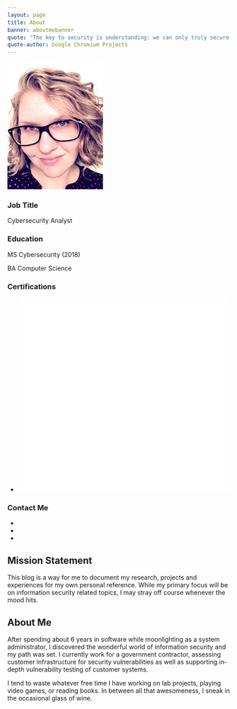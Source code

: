 ```yaml
---
layout: page
title: About
banner: aboutmebanner
quote: "The key to security is understanding: we can only truly secure a system if we fully understand its behaviors with respect to the combination of all possible inputs in all possible states."
quote-author: Google Chromium Projects
---
```


<div class="leftalign text-center">
  <img src="/images/portrait.jpg" alt="Portrait" />
  <div class="aboutme">
    <div class="row">
    	<!--<div class="footer-col col-md-4">-->
            <h3>Job Title</h3>
            <p>Cybersecurity Analyst</p>
        <!--</div>
    	<div class="footer-col col-md-4">-->
            <h3>Education</h3>
            <p>MS Cybersecurity (2018)</p>
            <p>BA Computer Science</p>
            <h3>Certifications</h3>
            <ul class="list-inline">
                <li>
                    <img class="cert-icon" src="/images/SecurityPlusLogoCertifiedCEWhite.png"/>
                </li>
            </ul>
        <!--</div>
        <div class="footer-col col-md-4">-->
            <h3>Contact Me</h3>
            <ul class="list-inline">
            	<li>
                    <a href="//twitter.com/pickl09" class="btn-social btn-outline"><i class="fa fa-fw fa-twitter"></i></a>
                </li>
                <li>
                    <a href="//github.com/pickl09" class="btn-social btn-outline"><i class="fa fa-fw fa-github"></i></a>
                </li>
                <!--<li>
                    <a href="#" class="btn-social btn-outline"><i class="fa fa-fw fa-facebook"></i></a>
                </li>
                <li>
                    <a href="#" class="btn-social btn-outline"><i class="fa fa-fw fa-google-plus"></i></a>
                </li>
                <li>
                    <a href="#" class="btn-social btn-outline"><i class="fa fa-fw fa-linkedin"></i></a>
                </li>-->
                <li>
                  <a href="/contactme" class="btn-social btn-outline"><i class="fa fa-fw fa-envelope"></i></a>
              </li>
            </ul>
        <!--</div>-->
    </div>
   </div>
</div>
<h2>Mission Statement</h2>
This blog is a way for me to document my research, projects and experiences for my own personal reference. While my primary focus will be on information security related topics, I may stray off course whenever the mood hits. 

<br/>
<h2>About Me</h2>
After spending about 6 years in software while moonlighting as a system administrator, I discovered the wonderful world of information security and my path was set. I currently work for a government contractor, assessing customer infrastructure for security vulnerabilities as well as supporting in-depth vulnerability testing of customer systems.

I tend to waste whatever free time I have working on lab projects, playing video games, or reading books. In between all that awesomeness, I sneak in the occasional glass of wine.
<br/> 



